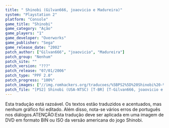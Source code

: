 ```yaml
---
title: " Shinobi (Gilvan666, joaovicio e Madureira)"
system: "Playstation 2"
platform: "Console"
game_title: "Shinobi"
game_category: "Ação"
game_players: "1"
game_developer: "Overworks"
game_publisher: "Sega"
game_release_date: "2002"
patch_author: ["Gilvan666", "joaovicio", "Madureira"]
patch_group: "Nenhum"
patch_site: ""
patch_version: "???"
patch_release: "07/01/2006"
patch_type: "PPF 2.0"
patch_progress: "100%"
patch_images: ["//img.romhackers.org/traducoes/%5BPS2%5D%20Shinobi%20-%20Gilvan666%20-%201.jpg","//img.romhackers.org/traducoes/%5BPS2%5D%20Shinobi%20-%20Gilvan666%20-%202.jpg","//img.romhackers.org/traducoes/%5BPS2%5D%20Shinobi%20-%20Gilvan666%20-%203.jpg"]
patch_file: "[PS2] Shinobi (USA-NTSC) [T-BR] [T-Gilvan666, joaovicio e Madureira G-Nenhum] [P-100% A-2006].zip"
---
```

Esta tradução está razoável. Os textos estão traduzidos e acentuados, mas nenhum gráfico foi editado. Além disso, nota-se vários erros de português nos diálogos.ATENÇÃO:Esta tradução deve ser aplicada em uma imagem de DVD em formato BIN ou ISO da versão americana do jogo Shinobi.